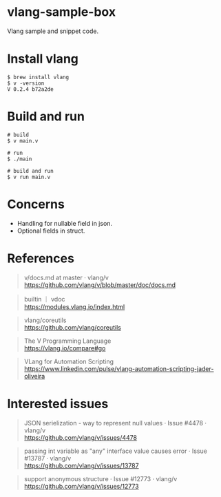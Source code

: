 # vlang-sample-box

Vlang sample and snippet code.

# Install vlang

```
$ brew install vlang
$ v -version
V 0.2.4 b72a2de
```

# Build and run

```
# build
$ v main.v

# run
$ ./main

# build and run
$ v run main.v
```

# Concerns

- Handling for nullable field in json.
- Optional fields in struct.

# References

> v/docs.md at master · vlang/v  
> https://github.com/vlang/v/blob/master/doc/docs.md  

> builtin ｜ vdoc  
> https://modules.vlang.io/index.html  

> vlang/coreutils  
> https://github.com/vlang/coreutils  

> The V Programming Language  
> https://vlang.io/compare#go  

> VLang for Automation Scripting  
> https://www.linkedin.com/pulse/vlang-automation-scripting-jader-oliveira  


# Interested issues

> JSON serielization - way to represent null values · Issue #4478 · vlang/v  
> https://github.com/vlang/v/issues/4478  

> passing int variable as "any" interface value causes error · Issue #13787 · vlang/v  
> https://github.com/vlang/v/issues/13787  

> support anonymous structure · Issue #12773 · vlang/v  
> https://github.com/vlang/v/issues/12773  
